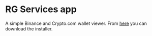 # RG Services app
A simple Binance and Crypto.com wallet viewer.
From [here](https://github.com/Roberto-Gentili/services-android-app/releases/tag/rg-services-app-0.1.0) you can download the installer.
